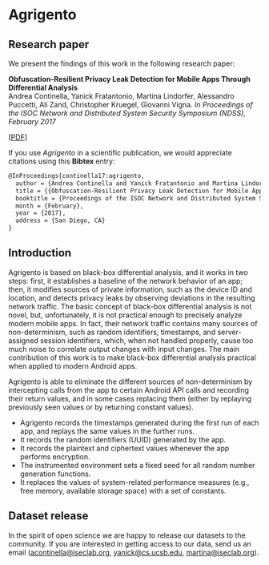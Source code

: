 # Agrigento

## Research paper

We present the findings of this work in the following research paper:

**Obfuscation-Resilient Privacy Leak Detection for Mobile Apps Through Differential Analysis**  
Andrea Continella, Yanick Fratantonio, Martina Lindorfer, Alessandro Puccetti, Ali Zand, Christopher Kruegel, Giovanni Vigna.
*In Proceedings of the ISOC Network and Distributed System Security Symposium (NDSS), February 2017*

[[PDF](https://conand.me/publications/continella-agrigento-2017.pdf)]

If you use *Agrigento* in a scientific publication, we would appreciate citations using this **Bibtex** entry:
``` tex
@InProceedings{continella17:agrigento,
  author = {Andrea Continella and Yanick Fratantonio and Martina Lindorfer and Alessandro Puccetti and Ali Zand and Christopher Kruegel and Giovanni Vigna},
  title = {{Obfuscation-Resilient Privacy Leak Detection for Mobile Apps Through Differential Analysis}},
  booktitle = {Proceedings of the ISOC Network and Distributed System Security Symposium (NDSS)},
  month = {February},
  year = {2017},
  address = {San Diego, CA}
}
```

## Introduction

Agrigento is based on black-box differential analysis, and it works in two steps: first, it establishes a baseline of the network behavior of an app; then, it modifies sources of private information, such as the device ID and location, and detects privacy leaks by observing deviations in the resulting network traffic. The basic concept of black-box differential analysis is not novel, but, unfortunately, it is not practical enough to precisely analyze modern mobile apps. In fact, their network traffic contains many sources of non-determinism, such as random identifiers, timestamps, and server-assigned session identifiers, which, when not handled properly, cause too much noise to correlate output changes with input changes.
The main contribution of this work is to make black-box differential analysis practical when applied to modern Android apps.

Agrigento is able to eliminate the different sources of non-determinism by intercepting calls from the app to certain Android API calls and recording their return values, and in
some cases replacing them (either by replaying previously seen values or by returning constant values).

* Agrigento records the timestamps generated during the first run of each app, and replays the same values in the further runs.
* It records the random identifiers (UUID) generated by the app.
* It records the plaintext and ciphertext values whenever the app performs encryption.
* The instrumented environment sets a fixed seed for all random number generation functions.
* It replaces the values of system-related performance measures (e.g., free memory, available storage space) with a set of constants.

## Dataset release

In the spirit of open science we are happy to release our datasets to the community. If you are interested in getting access to our data, send us an email ([acontinella@iseclab.org](mailto:acontinella@iseclab.org), [yanick@cs.ucsb.edu](mailto:yanick@cs.ucsb.edu), [martina@iseclab.org](mailto:martina@iseclab.org)).
